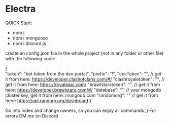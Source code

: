 # Electra

QUICK Start:
- npm i
- npm i mongoose
- npm i discord.js

create an config.json file in the whole project (not in any folder or other file) with the following code:

{   
    "token": "bot token from the dev portal",
    "prefix": "!",
    "cocToken": "", // get it from here: https://developer.clashofclans.com/#/
    "clashroyaletoken": "", // get it from here: https://royaleapi.com/
	"brawlstarstoken": "", // get it from here: https://developer.brawlstars.com/#/
    "database": "", // your mongodb cluster key, get it from here: mongodb.com
    "randomorg": "" // get it from here: https://api.random.org/dashboard
}

Go into Index and change owners, so you can enjoy all commands ;)
For errors DM me on Discord
